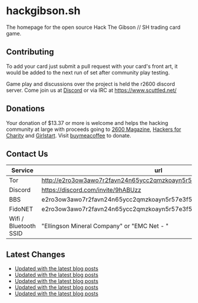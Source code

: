 # hackgibson.sh
The homepage for the open source Hack The Gibson // SH trading card game.


## Contributing

To add your card just submit a pull request with your card's front art, it would be added to the next run of set after community play testing.

Game play and discussions over the project is held the r2600 discord server. Come join us at [Discord](https://discord.com/invite/9hABUzz) or via IRC at https://www.scuttled.net/


## Donations

Your donation of $13.37 or more is welcome and helps the hacking community at large with proceeds going to [2600 Magazine](https://2600.com/), [Hackers for Charity](https://hackersforcharity.org) and [Girlstart](https://girlstart.org).  Visit [buymeacoffee](https://www.buymeacoffee.com/hackgibson.sh) to donate.


## Contact Us

Service | url
-|-
Tor | http://e2ro3ow3awo7r2favn24n65ycc2qmzkoayn5r57e3f56nvjwdcgg32ad.onion
Discord | https://discord.com/invite/9hABUzz
BBS | e2ro3ow3awo7r2favn24n65ycc2qmzkoayn5r57e3f56nvjwdcgg32ad.onion:23
FidoNET | e2ro3ow3awo7r2favn24n65ycc2qmzkoayn5r57e3f56nvjwdcgg32ad.onion:24554
Wifi / Bluetooth SSID | "Ellingson Mineral Company" or "EMC Net - <fidonet address>"

## Latest Changes
<!-- BLOG-POST-LIST:START -->
- [Updated with the latest blog posts](https://github.com/DFW2600/hackgibson.sh/commit/8f078d58d9db9386723a9f64709d8f169a439447)
- [Updated with the latest blog posts](https://github.com/DFW2600/hackgibson.sh/commit/f086700fc4a92ec84a16315ef5327ab72a3a8d74)
- [Updated with the latest blog posts](https://github.com/DFW2600/hackgibson.sh/commit/84d36c2088f460b394dbabd47b0423b3b698dd08)
- [Updated with the latest blog posts](https://github.com/DFW2600/hackgibson.sh/commit/29071273001b886703cfe5979bbc284ad6a8af5f)
- [Updated with the latest blog posts](https://github.com/DFW2600/hackgibson.sh/commit/ccc3db9c6f686c4f2d57c7e410a54f87e4e61eb9)
<!-- BLOG-POST-LIST:END -->
